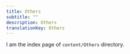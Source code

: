 ```yaml
---
title: Others
subtitle: ""
description: Others
translationKey: Others
---
```


I am the index page of `content/Others` directory.
